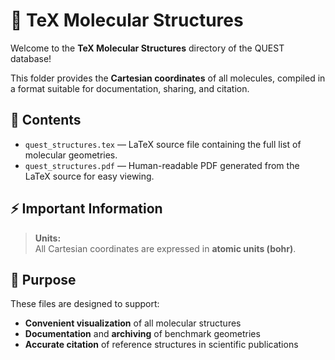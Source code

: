 # 📄 TeX Molecular Structures

Welcome to the **TeX Molecular Structures** directory of the QUEST database!

This folder provides the **Cartesian coordinates** of all molecules, compiled in a format suitable for documentation, sharing, and citation.

## 📂 Contents

- `quest_structures.tex` — LaTeX source file containing the full list of molecular geometries.
- `quest_structures.pdf` — Human-readable PDF generated from the LaTeX source for easy viewing.

## ⚡ Important Information

> **Units:**  
> All Cartesian coordinates are expressed in **atomic units (bohr)**.

## 🎯 Purpose

These files are designed to support:
- **Convenient visualization** of all molecular structures
- **Documentation** and **archiving** of benchmark geometries
- **Accurate citation** of reference structures in scientific publications
